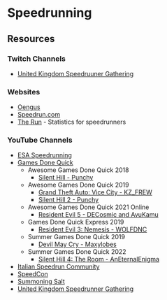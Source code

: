 # Speedrunning

## Resources

### Twitch Channels

* [United Kingdom Speedruuner Gathering](https://www.twitch.tv/uksg_marathon)

### Websites

* [Oengus](https://oengus.io/)
* [Speedrun.com](https://www.speedrun.com/)
* [The Run](https://therun.gg/) - Statistics for speedrunners

### YouTube Channels

* [ESA Speedrunning](https://www.youtube.com/c/ESAMarathon/videos)
* [Games Done Quick](https://www.youtube.com/c/gamesdonequick/videos)
  * Awesome Games Done Quick 2018
    * [Silent Hill - Punchy](https://www.youtube.com/watch?v=_u320GZ-_B8)
  * Awesome Games Done Quick 2019
    * [Grand Theft Auto: Vice City - KZ\_FREW](https://www.youtube.com/watch?v=bO3hhp_EH5w)
    * [Silent Hill 2 - Punchy](https://www.youtube.com/watch?v=OPThfEV0nEA)
  * Awesome Games Done Quick 2021 Online
    * [Resident Evil 5 - DECosmic and AvuKamu](https://www.youtube.com/watch?v=9VQa5vV9TTg)
  * Games Done Quick Express 2019
    * [Resident Evil 3: Nemesis - WOLFDNC](https://www.youtube.com/watch?v=L6DXqS30WIU)
  * Summer Games Done Quick 2019
    * [Devil May Cry - Maxylobes](https://www.youtube.com/watch?v=WTiEd0bfLZE)
  * Summer Games Done Quick 2022
    * [Silent Hill 4: The Room - AnEternalEnigma](https://www.youtube.com/watch?v=_sFUTxKeZ7M)
* [Italian Speedrun Community](https://www.youtube.com/c/ItalianSpeedrunCommunity/videos)
* [SpeedCon](https://www.youtube.com/@speedcon_eu)
* [Summoning Salt](https://www.youtube.com/c/SummoningSalt/videos)
* [United Kingdom Speedrunner Gathering](https://www.youtube.com/@unitedkingdomspeedrunnerga1309)
